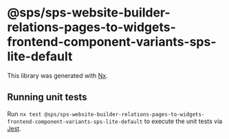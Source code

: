 # @sps/sps-website-builder-relations-pages-to-widgets-frontend-component-variants-sps-lite-default

This library was generated with [Nx](https://nx.dev).

## Running unit tests

Run `nx test @sps/sps-website-builder-relations-pages-to-widgets-frontend-component-variants-sps-lite-default` to execute the unit tests via [Jest](https://jestjs.io).
